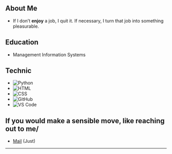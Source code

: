 ##  About Me
- If I don’t **enjoy** a job, I quit it. If necessary, I turn that job into something pleasurable.

##  Education
- Management Information Systems

##  Technic
- ![Python](https://img.shields.io/badge/Python-3776AB?style=flat&logo=python&logoColor=white)
- ![HTML](https://img.shields.io/badge/HTML-E34F26?style=flat&logo=html5&logoColor=white)
- ![CSS](https://img.shields.io/badge/CSS-1572B6?style=flat&logo=css3&logoColor=white)
- ![GitHub](https://img.shields.io/badge/GitHub-181717?style=flat&logo=github&logoColor=white)
- ![VS Code](https://img.shields.io/badge/VS_Code-007ACC?style=flat&logo=visualstudiocode&logoColor=white)

##  If you would make a sensible move, like reaching out to me/
- [Mail](Mailto:beratgokkdemir@icloud.com) (Just)

---
